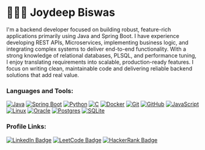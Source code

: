 # 👨🏻‍💻 Joydeep Biswas

<p align="left">I'm a backend developer focused on building robust, feature-rich applications primarily using Java and Spring Boot. I have experience developing REST APIs, Microservices, implementing business logic, and integrating complex systems to deliver end-to-end functionality. With a strong knowledge of relational databases, PLSQL, and performance tuning, I enjoy translating requirements into scalable, production-ready features. I focus on writing clean, maintainable code and delivering reliable backend solutions that add real value.</p>

<h3 align="left">Languages and Tools:</h3>

[![Java](https://img.shields.io/badge/Java-%23ED8B00.svg?logo=openjdk&logoColor=white)](#) [![Spring Boot](https://img.shields.io/badge/Spring%20Boot-6DB33F?logo=springboot&logoColor=fff)](#) [![Python](https://img.shields.io/badge/Python-3776AB?logo=python&logoColor=fff)](#) [![C](https://img.shields.io/badge/-00599C?logo=c&logoColor=white)](#) [![Docker](https://img.shields.io/badge/Docker-2496ED?logo=docker&logoColor=fff)](#) [![Git](https://img.shields.io/badge/Git-F05032?logo=git&logoColor=fff)](#) [![GitHub](https://img.shields.io/badge/GitHub-%23121011.svg?logo=github&logoColor=white)](#) [![JavaScript](https://img.shields.io/badge/JavaScript-F7DF1E?logo=javascript&logoColor=000)](#) [![Linux](https://img.shields.io/badge/Linux-FCC624?logo=linux&logoColor=black)](#) [![Oracle](https://custom-icon-badges.demolab.com/badge/Oracle-F80000?logo=oracle&logoColor=fff)](#) [![Postgres](https://img.shields.io/badge/Postgres-%23316192.svg?logo=postgresql&logoColor=white)](#) [![SQLite](https://img.shields.io/badge/SQLite-%2307405e.svg?logo=sqlite&logoColor=white)](#) 


<h3 align="left">Profile Links:</h3>

[![LinkedIn Badge](https://custom-icon-badges.demolab.com/badge/LinkedIn-0A66C2?logo=linkedin-white&logoColor=fff&link=https://www.linkedin.com/in/joydeep-b)](https://www.linkedin.com/in/joydeep-b/) [![LeetCode Badge](https://img.shields.io/badge/-LeetCode-%23121011?logo=LeetCode&logoColor=fff&link=https://leetcode.com/u/joydeep_biswas)](https://leetcode.com/u/joydeep_biswas) [![HackerRank Badge](https://img.shields.io/badge/-HackerRank-2EC866?logo=HackerRank&logoColor=fff&link=https://www.hackerrank.com/profile/joydeep_biswas)](https://www.hackerrank.com/profile/joydeep_biswas)

<!--
**joydeep-biswas/joydeep-biswas** is a ✨ _special_ ✨ repository because its `README.md` (this file) appears on your GitHub profile.
-->
